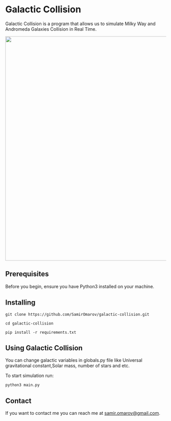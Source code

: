 # Galactic Collision


Galactic Collision is a program that allows us to simulate Milky Way and Andromeda Galaxies Collision in Real Time.

<p align="center">
  <img src="demo/collision.gif" width=700><br/>
</p>

## Prerequisites

Before you begin, ensure you  have Python3 installed on your machine.


## Installing

```
git clone https://github.com/SamirOmarov/galactic-collision.git
```

```
cd galactic-collision
```

```
pip install -r requirements.txt
```
## Using Galactic Collision

You can change galactic variables in globals.py file like Universal gravitational constant,Solar mass, number of stars and etc.

To start simulation run:
```
python3 main.py
```


## Contact

If you want to contact me you can reach me at <samir.omarov@gmail.com>.
